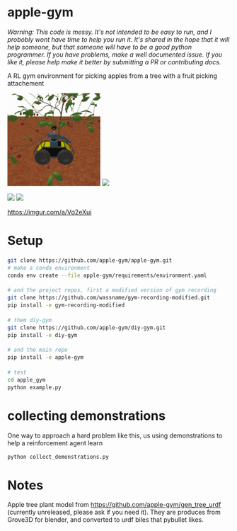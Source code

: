 # apple-gym

*Warning: This code is messy. It's not intended to be easy to run, and I probobly wont have time to help you run it. It's shared in the hope that it will help someone, but that someone will have to be a good python programmer. If you have problems, make a well documented issue. If you like it, please help make it better by submitting a PR or contributing docs.*

A RL gym environment for picking apples from a tree with a fruit picking attachement

  <img src="docs/picked.gif" height="210" />
  <img src="https://github.com/apple-gym/apple_gym/blob/main/docs/picked.gif?raw=true" height="410" /> 

![](docs/simplescreenrecorder-2021-08-04_21.18.08.mkv.gif)
![](docs/simplescreenrecorder-2021-08-04_21.22.33.mkv.gif)

https://imgur.com/a/Vq2eXui

# Setup

```sh
git clone https://github.com/apple-gym/apple-gym.git
# make a conda environment
conda env create --file apple-gym/requirements/environment.yaml

# and the project repos, first a modified version of gym recording
git clone https://github.com/wassname/gym-recording-modified.git
pip install -e gym-recording-modified

# them diy-gym
git clone https://github.com/apple-gym/diy-gym.git
pip install -e diy-gym

# and the main repo
pip install -e apple-gym

# test
cd apple_gym
python example.py
```

# collecting demonstrations

One way to approach a hard problem like this, us using demonstrations to help a reinforcement agent learn

```sh
python collect_demonstrations.py
```

# Notes

Apple tree plant model from https://github.com/apple-gym/gen_tree_urdf (currently unreleased, please ask if you need it). They are produces  from Grove3D for blender, and converted to urdf biles that pybullet likes.
